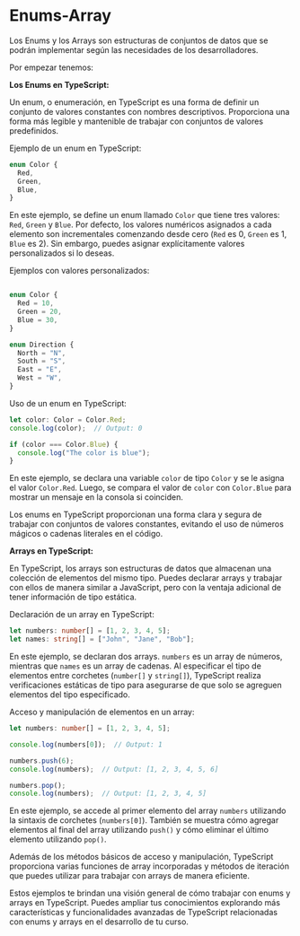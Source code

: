 # Enums-Array
Los Enums y los Arrays son estructuras de conjuntos de datos que se podrán implementar según las necesidades de los desarrolladores.

Por empezar tenemos:

**Los Enums en TypeScript:**

Un enum, o enumeración, en TypeScript es una forma de definir un conjunto de valores constantes con nombres descriptivos. Proporciona una forma más legible y mantenible de trabajar con conjuntos de valores predefinidos.

Ejemplo de un enum en TypeScript:

```typescript
enum Color {
  Red,
  Green,
  Blue,
}
```

En este ejemplo, se define un enum llamado `Color` que tiene tres valores: `Red`, `Green` y `Blue`. Por defecto, los valores numéricos asignados a cada elemento son incrementales comenzando desde cero (`Red` es 0, `Green` es 1, `Blue` es 2). Sin embargo, puedes asignar explícitamente valores personalizados si lo deseas.

Ejemplos con valores personalizados:
```typescript

enum Color {
  Red = 10,
  Green = 20,
  Blue = 30,
}

enum Direction {
  North = "N",
  South = "S",
  East = "E",
  West = "W",
}
```
Uso de un enum en TypeScript:

```typescript
let color: Color = Color.Red;
console.log(color);  // Output: 0

if (color === Color.Blue) {
  console.log("The color is blue");
}
```

En este ejemplo, se declara una variable `color` de tipo `Color` y se le asigna el valor `Color.Red`. Luego, se compara el valor de `color` con `Color.Blue` para mostrar un mensaje en la consola si coinciden.

Los enums en TypeScript proporcionan una forma clara y segura de trabajar con conjuntos de valores constantes, evitando el uso de números mágicos o cadenas literales en el código.

**Arrays en TypeScript:**

En TypeScript, los arrays son estructuras de datos que almacenan una colección de elementos del mismo tipo. Puedes declarar arrays y trabajar con ellos de manera similar a JavaScript, pero con la ventaja adicional de tener información de tipo estática.

Declaración de un array en TypeScript:

```typescript
let numbers: number[] = [1, 2, 3, 4, 5];
let names: string[] = ["John", "Jane", "Bob"];
```

En este ejemplo, se declaran dos arrays. `numbers` es un array de números, mientras que `names` es un array de cadenas. Al especificar el tipo de elementos entre corchetes (`number[]` y `string[]`), TypeScript realiza verificaciones estáticas de tipo para asegurarse de que solo se agreguen elementos del tipo especificado.

Acceso y manipulación de elementos en un array:

```typescript
let numbers: number[] = [1, 2, 3, 4, 5];

console.log(numbers[0]);  // Output: 1

numbers.push(6);
console.log(numbers);  // Output: [1, 2, 3, 4, 5, 6]

numbers.pop();
console.log(numbers);  // Output: [1, 2, 3, 4, 5]
```

En este ejemplo, se accede al primer elemento del array `numbers` utilizando la sintaxis de corchetes (`numbers[0]`). También se muestra cómo agregar elementos al final del array utilizando `push()` y cómo eliminar el último elemento utilizando `pop()`.

Además de los métodos básicos de acceso y manipulación, TypeScript proporciona varias funciones de array incorporadas y métodos de iteración que puedes utilizar para trabajar con arrays de manera eficiente.

Estos ejemplos te brindan una visión general de cómo trabajar con enums y arrays en TypeScript. Puedes ampliar tus conocimientos explorando más características y funcionalidades avanzadas de TypeScript relacionadas con enums y arrays en el desarrollo de tu curso.
